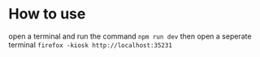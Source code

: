 # How to use

open a terminal
and run the command
`npm run dev`
then open a seperate terminal
`firefox -kiosk http://localhost:35231`
